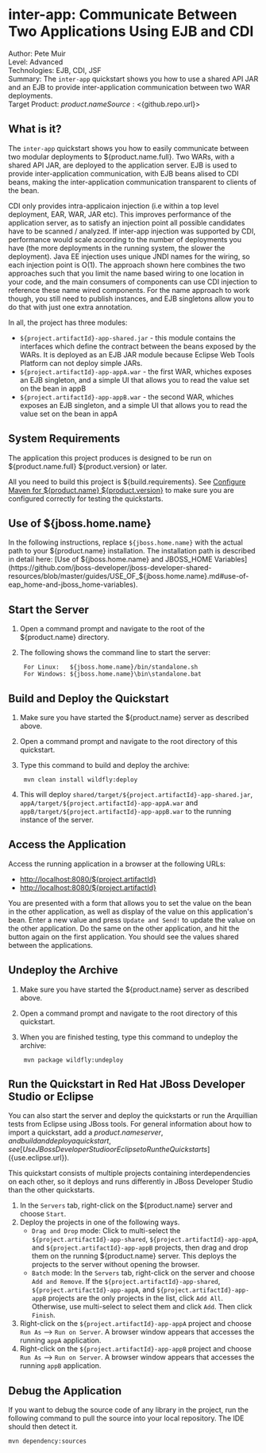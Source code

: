 # inter-app: Communicate Between Two Applications Using EJB and CDI

Author: Pete Muir  
Level: Advanced  
Technologies: EJB, CDI, JSF  
Summary: The `inter-app` quickstart shows you how to use a shared API JAR and an EJB to provide inter-application communication between two WAR deployments.  
Target Product: ${product.name}  
Source: <${github.repo.url}>  

## What is it?

The `inter-app` quickstart shows you how to easily communicate between two modular deployments to ${product.name.full}. Two WARs, with a shared API JAR, are deployed to the application server. EJB is used to provide inter-application communication, with EJB beans alised to CDI beans, making the inter-application communication transparent to clients of the bean.

CDI only provides intra-applicaion injection (i.e within a top level deployment, EAR, WAR, JAR etc). This improves performance of the application server, as to satisfy an injection point all possible candidates have to be scanned / analyzed. If inter-app injection was supported by CDI, performance would scale according to the number of deployments you have (the more deployments in the running system, the slower the deployment). Java EE injection uses unique JNDI names for the wiring, so each injection point is O(1). The approach shown here combines the two approaches such that you limit the name based wiring to one location in your code, and the main consumers of components can use CDI injection to reference these name wired components. For the name approach to work though, you still need to publish instances, and EJB singletons allow you to do that with just one extra annotation.


In all, the project has three modules:

* `${project.artifactId}-app-shared.jar` - this module contains the interfaces which define the contract between the beans exposed by the WARs. It is deployed as an EJB JAR module because Eclipse Web Tools Platform can not deploy simple JARs.
* `${project.artifactId}-app-appA.war` - the first WAR, whiches exposes an EJB singleton, and a simple UI that allows you to read the value set on the bean in appB
* `${project.artifactId}-app-appB.war` - the second WAR, whiches exposes an EJB singleton, and a simple UI that allows you to read the value set on the bean in appA

## System Requirements

The application this project produces is designed to be run on ${product.name.full} ${product.version} or later.

All you need to build this project is ${build.requirements}. See [Configure Maven for ${product.name} ${product.version}](https://github.com/jboss-developer/jboss-developer-shared-resources/blob/master/guides/CONFIGURE_MAVEN_JBOSS_EAP7.md#configure-maven-to-build-and-deploy-the-quickstarts) to make sure you are configured correctly for testing the quickstarts.


## Use of ${jboss.home.name}

In the following instructions, replace `${jboss.home.name}` with the actual path to your ${product.name} installation. The installation path is described in detail here: [Use of ${jboss.home.name} and JBOSS_HOME Variables](https://github.com/jboss-developer/jboss-developer-shared-resources/blob/master/guides/USE_OF_${jboss.home.name}.md#use-of-eap_home-and-jboss_home-variables).


## Start the Server

1. Open a command prompt and navigate to the root of the ${product.name} directory.
2. The following shows the command line to start the server:

        For Linux:   ${jboss.home.name}/bin/standalone.sh
        For Windows: ${jboss.home.name}\bin\standalone.bat

## Build and Deploy the Quickstart

1. Make sure you have started the ${product.name} server as described above.
2. Open a command prompt and navigate to the root directory of this quickstart.
3. Type this command to build and deploy the archive:

        mvn clean install wildfly:deploy
4. This will deploy `shared/target/${project.artifactId}-app-shared.jar`, `appA/target/${project.artifactId}-app-appA.war` and `appB/target/${project.artifactId}-app-appB.war` to the running instance of the server.


## Access the Application

Access the running application in a browser at the following URLs:

* <http://localhost:8080/${project.artifactId}>
* <http://localhost:8080/${project.artifactId}>

You are presented with a form that allows you to set the value on the bean in the other application, as well as display of the value on this application's bean. Enter a new value and press `Update and Send!` to update the value on the other application. Do the same on the other application, and hit the button again on the first application. You should see the values shared between the applications.


## Undeploy the Archive

1. Make sure you have started the ${product.name} server as described above.
2. Open a command prompt and navigate to the root directory of this quickstart.
3. When you are finished testing, type this command to undeploy the archive:

        mvn package wildfly:undeploy


## Run the Quickstart in Red Hat JBoss Developer Studio or Eclipse

You can also start the server and deploy the quickstarts or run the Arquillian tests from Eclipse using JBoss tools. For general information about how to import a quickstart, add a ${product.name} server, and build and deploy a quickstart, see [Use JBoss Developer Studio or Eclipse to Run the Quickstarts](${use.eclipse.url}).

This quickstart consists of multiple projects containing interdependencies on each other, so it deploys and runs differently in JBoss Developer Studio than the other quickstarts.

1. In the `Servers` tab, right-click on the ${product.name} server and choose `Start`.
2. Deploy the projects in one of the following ways.
   * `Drag and Drop` mode: Click to multi-select the `${project.artifactId}-app-shared`, `${project.artifactId}-app-appA`, and `${project.artifactId}-app-appB` projects, then drag and drop them on the running ${product.name} server. This deploys the projects to the server without opening the browser.
   * `Batch` mode: In the `Servers` tab, right-click on the server and choose `Add and Remove`. If the `${project.artifactId}-app-shared`, `${project.artifactId}-app-appA`, and `${project.artifactId}-app-appB` projects are the only projects in the list, click `Add All`. Otherwise, use multi-select to select them and click `Add`. Then click `Finish`.
3. Right-click on the `${project.artifactId}-app-appA` project and choose `Run As` --> `Run on Server`. A browser window appears that accesses the running `appA` application.
4. Right-click on the `${project.artifactId}-app-appB` project and choose `Run As` --> `Run on Server`. A browser window appears that accesses the running `appB` application.


## Debug the Application

If you want to debug the source code of any library in the project, run the following command to pull the source into your local repository. The IDE should then detect it.

    mvn dependency:sources
